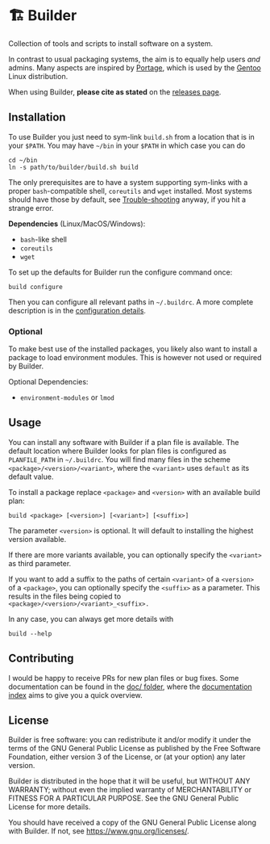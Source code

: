 
# 🏗 Builder

Collection of tools and scripts to install software on a system.

In contrast to usual packaging systems, the aim is to equally help users *and*
admins. Many aspects are inspired by
[Portage](https://wiki.gentoo.org/wiki/Project:Portage), which is used by the
[Gentoo](https://gentoo.org/) Linux distribution.

When using Builder, **please cite as stated** on the [releases page](https://github.com/INM-6/Builder/releases).

## Installation

To use Builder you just need to sym-link `build.sh` from a location that is in
your `$PATH`. You may have `~/bin` in your `$PATH` in which case you can do

    cd ~/bin
    ln -s path/to/builder/build.sh build

The only prerequisites are to have a system supporting sym-links with a proper
`bash`-compatible shell, `coreutils` and `wget` installed. Most systems should
have those by default, see [Trouble-shooting](docs/Trouble-shooting.md) anyway, if you
hit a strange error.

**Dependencies** (Linux/MacOS/Windows):

* `bash`-like shell
* `coreutils`
* `wget`

To set up the defaults for Builder run the configure command once:

    build configure

Then you can configure all relevant paths in `~/.buildrc`.  A more complete
description is in the [configuration details](doc/Configuration.md).

### Optional

To make best use of the installed packages, you likely also want to install a
package to load environment modules. This is however not used or required by
Builder.

Optional Dependencies:
* `environment-modules` or `lmod`


## Usage

You can install any software with Builder if a plan file is available. The
default location where Builder looks for plan files is configured as
`PLANFILE_PATH` in `~/.buildrc`. You will find many files in the scheme
`<package>/<version>/<variant>`, where the `<variant>` uses `default` as its
default value.

To install a package replace `<package>` and `<version>` with an available
build plan:

    build <package> [<version>] [<variant>] [<suffix>]

The parameter `<version>` is optional. It will default to installing the
highest version available.

If there are more variants available, you can optionally specify the
`<variant>` as third parameter.

If you want to add a suffix to the paths of certain `<variant>` of a `<version>`
of a `<package>`, you can optionally specify the `<suffix>` as a parameter.
This results in the files being copied to `<package>/<version>/<variant>_<suffix>.`

In any case, you can always get more details with

    build --help


## Contributing

I would be happy to receive PRs for new plan files or bug fixes. Some
documentation can be found in the [doc/ folder](doc/), where the [documentation
index](index.md) aims to give you a quick overview.


## License

 Builder is free software: you can redistribute it and/or modify
 it under the terms of the GNU General Public License as published by
 the Free Software Foundation, either version 3 of the License, or
 (at your option) any later version.

 Builder is distributed in the hope that it will be useful,
 but WITHOUT ANY WARRANTY; without even the implied warranty of
 MERCHANTABILITY or FITNESS FOR A PARTICULAR PURPOSE.  See the
 GNU General Public License for more details.

 You should have received a copy of the GNU General Public License
 along with Builder.  If not, see <https://www.gnu.org/licenses/>.
